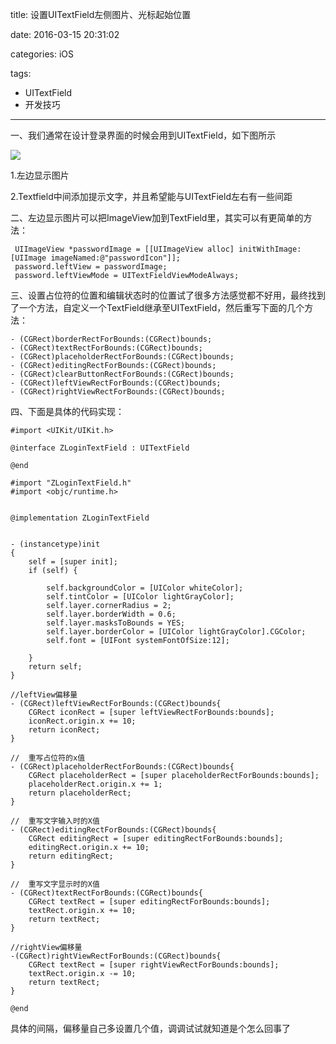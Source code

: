 title: 设置UITextField左侧图片、光标起始位置

date: 2016-03-15 20:31:02

categories: iOS

tags:

- UITextField
- 开发技巧

------

一、我们通常在设计登录界面的时候会用到UITextField，如下图所示

![](https://s1.ax1x.com/2018/02/11/9G6sxg.jpg)

1.左边显示图片

2.Textfield中间添加提示文字，并且希望能与UITextField左右有一些间距

二、左边显示图片可以把ImageView加到TextField里，其实可以有更简单的方法：

```
 UIImageView *passwordImage = [[UIImageView alloc] initWithImage:[UIImage imageNamed:@"passwordIcon"]];
 password.leftView = passwordImage;
 password.leftViewMode = UITextFieldViewModeAlways;
```

三、设置占位符的位置和编辑状态时的位置试了很多方法感觉都不好用，最终找到了一个方法，自定义一个TextField继承至UITextField，然后重写下面的几个方法：

```
- (CGRect)borderRectForBounds:(CGRect)bounds;
- (CGRect)textRectForBounds:(CGRect)bounds;
- (CGRect)placeholderRectForBounds:(CGRect)bounds;
- (CGRect)editingRectForBounds:(CGRect)bounds;
- (CGRect)clearButtonRectForBounds:(CGRect)bounds;
- (CGRect)leftViewRectForBounds:(CGRect)bounds;
- (CGRect)rightViewRectForBounds:(CGRect)bounds;
```

四、下面是具体的代码实现：

```
#import <UIKit/UIKit.h>

@interface ZLoginTextField : UITextField

@end
```

```
#import "ZLoginTextField.h"
#import <objc/runtime.h>


@implementation ZLoginTextField


- (instancetype)init
{
    self = [super init];
    if (self) {

        self.backgroundColor = [UIColor whiteColor];
        self.tintColor = [UIColor lightGrayColor];
        self.layer.cornerRadius = 2;
        self.layer.borderWidth = 0.6;
        self.layer.masksToBounds = YES;
        self.layer.borderColor = [UIColor lightGrayColor].CGColor;
        self.font = [UIFont systemFontOfSize:12];

    }
    return self;
}

//leftView偏移量
- (CGRect)leftViewRectForBounds:(CGRect)bounds{
    CGRect iconRect = [super leftViewRectForBounds:bounds];
    iconRect.origin.x += 10;
    return iconRect;
}

//  重写占位符的x值
- (CGRect)placeholderRectForBounds:(CGRect)bounds{
    CGRect placeholderRect = [super placeholderRectForBounds:bounds];
    placeholderRect.origin.x += 1;
    return placeholderRect;
}

//  重写文字输入时的X值
- (CGRect)editingRectForBounds:(CGRect)bounds{
    CGRect editingRect = [super editingRectForBounds:bounds];
    editingRect.origin.x += 10;
    return editingRect;
}

//  重写文字显示时的X值
- (CGRect)textRectForBounds:(CGRect)bounds{
    CGRect textRect = [super editingRectForBounds:bounds];
    textRect.origin.x += 10;
    return textRect;
}

//rightView偏移量
-(CGRect)rightViewRectForBounds:(CGRect)bounds{
    CGRect textRect = [super rightViewRectForBounds:bounds];
    textRect.origin.x -= 10;
    return textRect;
}

@end

```

具体的间隔，偏移量自己多设置几个值，调调试试就知道是个怎么回事了
